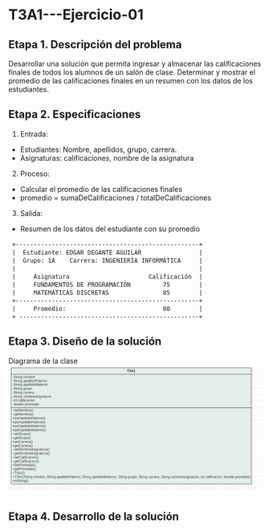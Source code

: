 # T3A1---Ejercicio-01

## Etapa 1. Descripción del problema
Desarrollar una solución que permita ingresar y almacenar las calificaciones finales de todos los alumnos de un salón de clase. Determinar y mostrar el promedio de las calificaciones finales en un resumen con los datos de los estudiantes.

## Etapa 2. Especificaciones
1. Entrada: 
  - Estudiantes: Nombre, apellidos, grupo, carrera.
  - Asignaturas: calificaciones, nombre de la asignatura
2. Proceso:
  - Calcular el promedio de las calificaciones finales
  - promedio = sumaDeCalificaciones / totalDeCalificaciones
3. Salida:
  - Resumen de los datos del estudiante con su promedio
  
 ~~~
  +---------------------------------------------------+
  |  Estudiante: EDGAR DEGANTE AGUILAR                |
  |  Grupo: 1A    Carrera: INGENIERÍA INFORMÁTICA     |
  |                                                   |
  |     Asignatura                      Calificación  |  
  |     FUNDAMENTOS DE PROGRAMACIÓN         75        |
  |     MATEMÁTICAS DISCRETAS               85        |
  +---------------------------------------------------+
  |     Promedio:                           80        |
  + --------------------------------------------------+
~~~

## Etapa 3. Diseño de la solución
Diagrama de la clase
![](https://github.com/edgardeganteaoes/T3A1---Ejercicio-01/blob/main/T3A1.png)

## Etapa 4. Desarrollo de la solución


